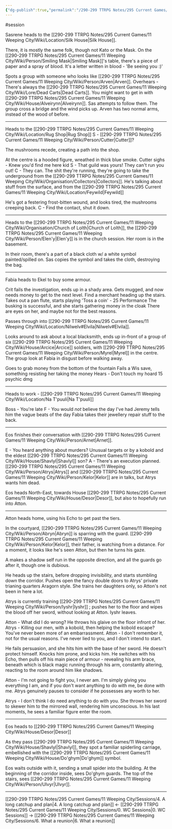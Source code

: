 ```yaml
---
{"dg-publish":true,"permalink":"/290-299 TTRPG Notes/295 Current Games/11 Weeping City/Sessions/5. Mommy issues/"}
---
```



#session 

Sasrene heads to the [[290-299 TTRPG Notes/295 Current Games/11 Weeping City/Wiki/Location/Silk House\|Silk House]].

There, it is mostly the same folk, though not Kato or the Mask.
On the [[290-299 TTRPG Notes/295 Current Games/11 Weeping City/Wiki/Person/Smiling Mask\|Smiling Mask]]'s table, there's a piece of paper and a spray of blood.
	It's a letter written in blood - 'Be seeing you :)'

Spots a group with someone who looks like [[290-299 TTRPG Notes/295 Current Games/11 Weeping City/Wiki/Person/Arven\|Arven]].
Overhears - There's always the [[290-299 TTRPG Notes/295 Current Games/11 Weeping City/Wiki/Lore/Dead Carts\|Dead Carts]]. You might want to get in with [[290-299 TTRPG Notes/295 Current Games/11 Weeping City/Wiki/House/Alveirynn\|Alveirynn]].
Sas attempts to follow them.
The group cross a bridge and the wind picks up. Arven has two normal arms, instead of the wood of before.

---

Heads to the [[290-299 TTRPG Notes/295 Current Games/11 Weeping City/Wiki/Location/Rug Shop\|Rug Shop]]
S - [[290-299 TTRPG Notes/295 Current Games/11 Weeping City/Wiki/Person/Cutter\|Cutter]]?

The mushrooms recede, creating a path into the shop.

At the centre is a hooded figure, wreathed in thick blue smoke.
Cutter sighs - Knew you'd find me here kid
S - That guild was yours! They can't run you out!
C - They can. The shit they're running, they're going to take the underground from the [[290-299 TTRPG Notes/295 Current Games/11 Weeping City/Wiki/Organisation/Collectors\|Collectors]].
	He's talking about stuff from the surface, and from the [[290-299 TTRPG Notes/295 Current Games/11 Weeping City/Wiki/Location/Feywild\|Feywild]]

He's got a festering frost-bitten wound, and looks tired, the mushrooms creeping back.
C - Find the contact, shut it down.

---

Heads to the [[290-299 TTRPG Notes/295 Current Games/11 Weeping City/Wiki/Organisation/Church of Lolth\|Church of Lolth]], the [[290-299 TTRPG Notes/295 Current Games/11 Weeping City/Wiki/Person/Elen'y\|Elen'y]] is in the church session.
Her room is in the basement.

In their room, there's a part of a black cloth w/ a white symbol painted/spilled on.
Sas copies the symbol and takes the cloth, destroying the bag.

---

Fabia heads to Ekel to buy some armour.

Crit fails the investigation, ends up in a shady area.
Gets mugged, and now needs money to get to the next level.
Find a merchant heading up the stairs.
Takes out a pan flute, starts playing 'Toss a coin' - 25 Performance
The busking is successful, and she starts gathering money in the cloak
	There are eyes on her, and maybe not for the best reasons.

Passes through into [[290-299 TTRPG Notes/295 Current Games/11 Weeping City/Wiki/Location/Nilwelv#Elvila\|Nilwelv#Elvila]].

Looks around to ask about a local blacksmith, ends up in-front of a group of six [[290-299 TTRPG Notes/295 Current Games/11 Weeping City/Wiki/House/Arcice\|Arcice]] soldiers, with [[290-299 TTRPG Notes/295 Current Games/11 Weeping City/Wiki/Person/Myrel\|Myrel]] in the centre.
	The group look at Fabia in disgust before walking away.

Goes to grab money from the bottom of the fountain
Fails a Wis save, something resisting her taking the money
Hears - Don't touch my hoard
15 psychic dmg

---

Heads to work - [[290-299 TTRPG Notes/295 Current Games/11 Weeping City/Wiki/Location/Na T'puuli\|Na T'puuli]]

Boss - You're late
F - You would _not_ believe the day I've had
Jeremy tells him the vague beats of the day
Fabia takes their jewellery repair stuff to the back.

---

Eos finishes their conversation with [[290-299 TTRPG Notes/295 Current Games/11 Weeping City/Wiki/Person/Arnet\|Arnet]].

E - You heard anything about murders? Unusual targets or by a kobold and the eldest [[290-299 TTRPG Notes/295 Current Games/11 Weeping City/Wiki/House/Shavlyl\|Shavlyl]] son? 
A - There's an execution planned. [[290-299 TTRPG Notes/295 Current Games/11 Weeping City/Wiki/Person/Atrys\|Atrys]] and [[290-299 TTRPG Notes/295 Current Games/11 Weeping City/Wiki/Person/Kelor\|Kelor]] are in talks, but Atrys wants him dead.

Eos heads North-East, towards House [[290-299 TTRPG Notes/295 Current Games/11 Weeping City/Wiki/House/Desor\|Desor]], but also to hopefully run into Atton.

---

Atton heads home, using his Echo to get past the tiers.

In the courtyard, [[290-299 TTRPG Notes/295 Current Games/11 Weeping City/Wiki/Person/Abryn\|Abryn]] is sparring with the guard.
[[290-299 TTRPG Notes/295 Current Games/11 Weeping City/Wiki/Person/Kelor\|Kelor]], their father, is watching from a distance. 
For a moment, it looks like he's seen Atton, but then he turns his gaze.

A makes a shadow self run in the opposite direction, and all the guards go after it, though one is dubious.

He heads up the stairs, before dropping invisibility, and starts stumbling down the corridor.
Pushes open the fancy double doors to Atrys' private trianing quarters Aragorn style.
	She trains her daughters only, so Atton's not been in here a lot.

Atrys is currently training [[290-299 TTRPG Notes/295 Current Games/11 Weeping City/Wiki/Person/Iyshr\|Iyshr]] ; pushes her to the floor and wipes the blood off her sword, without looking at Atton.
Iyshr leaves.

Atton - What did I do wrong?
He throws his glaive on the floor infront of her.
Atrys - Killing our men, with a kobold, then helping the kobold escape? You've never been more of an embarrassment.
Atton - I don't remember it, not for the usual reasons. I've never lied to you, and I don't intend to start.

He fails persuasion, and she hits him with the base of her sword.
He doesn't protect himself.
Knocks him prone, and kicks him.
He switches with his Echo, then pulls off his main piece of armour - revealing his arm brace, beneath which is black magic running through his arm, constantly altering, reacting to the room around him like shadows.

Atton - I'm not going to fight you, I never am. I'm simply giving you everything I am, and if you don't want anything to do with me, be done with me.
Atrys genuinely pauses to consider if he possesses any worth to her.

Atrys - I don't think I do need anything to do with you.
She throws her sword to skewer him to the mirrored wall, rendering him unconscious.
In his last moments, he sees a familiar figure enter the room.

---

Eos heads to [[290-299 TTRPG Notes/295 Current Games/11 Weeping City/Wiki/House/Desor\|Desor]]

As they pass [[290-299 TTRPG Notes/295 Current Games/11 Weeping City/Wiki/House/Shavlyl\|Shavlyl]], they spot a familiar spiderling carriage, embellished with the [[290-299 TTRPG Notes/295 Current Games/11 Weeping City/Wiki/House/Do'ghym\|Do'ghym]] symbol.

Eos waits outside with it, sending a small spider into the building.
At the beginning of the corridor inside, sees Do'ghym guards.
The top of the stairs, sees [[290-299 TTRPG Notes/295 Current Games/11 Weeping City/Wiki/Person/Ulvyr\|Ulvyr]].

---

[[290-299 TTRPG Notes/295 Current Games/11 Weeping City/Sessions/4. A long catchup and plan\|4. A long catchup and plan]] <- [[290-299 TTRPG Notes/295 Current Games/11 Weeping City/Sessions/0. WC Sessions\|0. WC Sessions]] -> [[290-299 TTRPG Notes/295 Current Games/11 Weeping City/Sessions/6. What a reunion\|6. What a reunion]]